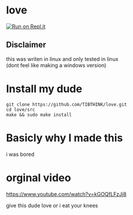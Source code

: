 # love

[![Run on Repl.it](https://repl.it/badge/github/TIBTHINK/love)](https://repl.it/github/TIBTHINK/love)

## Disclaimer

this was writen in linux and only tested in linux \
(dont feel like making a windows version)
# Install my dude

```
git clone https://github.com/TIBTHINK/love.git
cd love/src
make && sudo make install
```

# Basicly why I made this

i was bored

# orginal video

https://www.youtube.com/watch?v=kGOQfLFzJj8

give this dude love or i eat your knees
